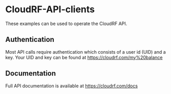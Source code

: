 # CloudRF-API-clients
These examples can be used to operate the CloudRF API.

## Authentication
Most API calls require authentication which consists of a user id (UID) and a key. Your UID and key can be found at https://cloudrf.com/my%20balance

## Documentation
Full API documentation is available at https://cloudrf.com/docs

